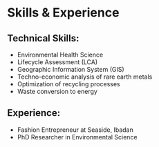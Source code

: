 # Skills & Experience

## Technical Skills:
- Environmental Health Science
- Lifecycle Assessment (LCA)
- Geographic Information System (GIS)
- Techno-economic analysis of rare earth metals
- Optimization of recycling processes
- Waste conversion to energy

## Experience:
- Fashion Entrepreneur at Seaside, Ibadan
- PhD Researcher in Environmental Science
